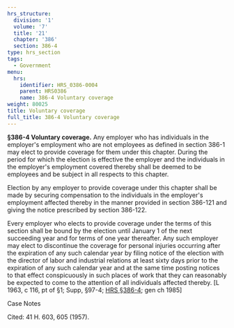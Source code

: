 ```yaml
---
hrs_structure:
  division: '1'
  volume: '7'
  title: '21'
  chapter: '386'
  section: 386-4
type: hrs_section
tags:
  - Government
menu:
  hrs:
    identifier: HRS_0386-0004
    parent: HRS0386
    name: 386-4 Voluntary coverage
weight: 80025
title: Voluntary coverage
full_title: 386-4 Voluntary coverage
---
```

**§386-4 Voluntary coverage.** Any employer who has individuals in the employer's employment who are not employees as defined in section 386-1 may elect to provide coverage for them under this chapter. During the period for which the election is effective the employer and the individuals in the employer's employment covered thereby shall be deemed to be employees and be subject in all respects to this chapter.

Election by any employer to provide coverage under this chapter shall be made by securing compensation to the individuals in the employer's employment affected thereby in the manner provided in section 386-121 and giving the notice prescribed by section 386-122.

Every employer who elects to provide coverage under the terms of this section shall be bound by the election until January 1 of the next succeeding year and for terms of one year thereafter. Any such employer may elect to discontinue the coverage for personal injuries occurring after the expiration of any such calendar year by filing notice of the election with the director of labor and industrial relations at least sixty days prior to the expiration of any such calendar year and at the same time posting notices to that effect conspicuously in such places of work that they can reasonably be expected to come to the attention of all individuals affected thereby. [L 1963, c 116, pt of §1; Supp, §97-4; [HRS §386-4](/title-21/chapter-386/section-386-4/); gen ch 1985]

Case Notes

Cited: 41 H. 603, 605 (1957).